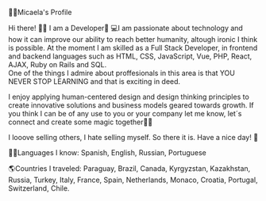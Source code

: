👩🏼Micaela's Profile

Hi there! 👋🏼 I am a Developer🚀
💻I am passionate about technology and how it can improve our ability to reach better humanity, altough ironic I think is possible. At the moment I am skilled as a Full Stack Developer, in frontend and backend languages such as HTML, CSS, JavaScript, Vue, PHP, React, AJAX, Ruby on Rails and SQL.    
One of the things I admire about proffesionals in this area is that YOU NEVER STOP LEARNING and that is exciting in deed. 

I enjoy applying human-centered design and design thinking principles to create innovative solutions and business models geared towards growth. If you think I can be of any use to you or your company let me know, let´s connect and create some magic together🐱‍🏍  
 
I looove selling others, I hate selling myself. So there it is. Have a nice day! 🎈      
       
🤙🏼Languages I know: Spanish, English, Russian, Portuguese       
    
🌎Countries I traveled: Paraguay, Brazil, Canada, Kyrgyzstan, Kazakhstan, Russia, Turkey, Italy, France, Spain, Netherlands, Monaco, Croatia, Portugal, Switzerland, Chile.  
